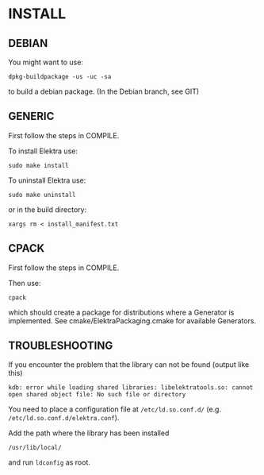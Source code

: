 # INSTALL #


## DEBIAN ##

You might want to use:

	dpkg-buildpackage -us -uc -sa

to build a debian package.
(In the Debian branch, see GIT)

## GENERIC ##

First follow the steps in COMPILE.

To install Elektra use:

	sudo make install

To uninstall Elektra use:

	sudo make uninstall

or in the build directory:

	xargs rm < install_manifest.txt


## CPACK ##

First follow the steps in COMPILE.

Then use:

	cpack

which should create a package for distributions where a Generator is
implemented. See cmake/ElektraPackaging.cmake for available Generators.

## TROUBLESHOOTING ## 

If you encounter the problem that the library can not be found (output like this)

	kdb: error while loading shared libraries: libelektratools.so: cannot open shared object file: No such file or directory

You need to place a configuration file at `/etc/ld.so.conf.d/` (e.g. `/etc/ld.so.conf.d/elektra.conf`).

Add the path where the library has been installed

	/usr/lib/local/

and run `ldconfig` as root.
